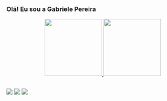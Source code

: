 ### Olá! Eu sou a Gabriele Pereira

 <div align="center">
  <a href="https://github.com/jjstmei">
  <img height="150em" src="https://github-readme-stats.vercel.app/api?username=jjstmei&show_icons=true&theme=react&include_all_commits=true&count_private=true"/>
  <img height="150em" src="https://github-readme-stats.vercel.app/api/top-langs/?username=jjstmei&layout=compact&langs_count=7&theme=react"/>
</div>
  
  ##
 
<div> 
  <a href="https://www.instagram.com/jjstmei/" target="_blank"><img src="https://img.shields.io/badge/-Instagram-%23E4405F?style=for-the-badge&logo=instagram&logoColor=white" target="_blank"></a>
  <a href = "gabriiele.pereira.santos@gmail.com"><img src="https://img.shields.io/badge/-Gmail-%23333?style=for-the-badge&logo=gmail&logoColor=white" target="_blank"></a>
  <a href="https://www.linkedin.com/in/gabrielepereira/" target="_blank"><img src="https://img.shields.io/badge/-LinkedIn-%230077B5?style=for-the-badge&logo=linkedin&logoColor=white" target="_blank"></a> 
</div>
